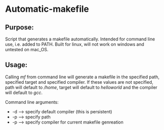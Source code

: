 # Automatic-makefile

## Purpose:
Script that generates a makefile automatically. Intended for command line use, i.e. added to PATH. Built for linux, will not work on windows and untested on mac_OS.

## Usage:
Calling _mf_ from command line will generate a makefile in the specified path, specified target and specified compiler. If these values are not specified, path will default to _/home_, target will default to _helloworld_ and the compiler will default to _gcc_.

Command line arguments:
* -d --> specify default compiler (this is persistent)
* -p --> specify path
* -p --> specify compiler for current makefile genreation
